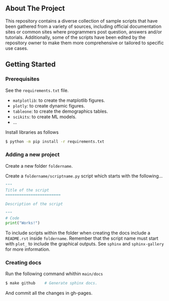 ## About The Project

This repository contains a diverse collection of sample scripts that have been 
gathered from a variety of sources, including official documentation sites or 
common sites where programmers post question, answers and/or tutorials. Additionally, 
some of the scripts have been edited by the repository owner to make them more 
comprehensive or tailored to specific use cases.

## Getting Started

### Prerequisites

See the `requirements.txt` file.

* `matplotlib`: to create the matplotlib figures.
* `plotly`: to create dynamic figures.
* `tableone`: to create the demographics tables.
* `scikits`: to create ML models.
* ...

Install libraries as follows

```sh
$ python -m pip install -r requirements.txt
```

### Adding a new project

Create a new folder `foldername`. 

Create a `foldername/scriptname.py` script which starts with the following...

```python
"""
Title of the script
========================

Description of the script

"""
# Code
print("Works!")
```

To include scripts within the folder when creating the docs include 
a `README.rst` inside `foldername`. Remember that the script name must
start with `plot_` to include the graphical outputs. See `sphinx` and
`sphinx-gallery` for more information.


### Creating docs

Run the following command whithin `main/docs`

```sh
$ make github    # Generate sphinx docs.
```

And commit all the changes in gh-pages.
